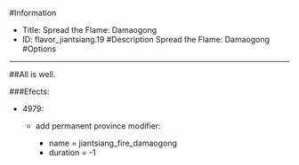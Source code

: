 #Information
 - Title: Spread the Flame: Damaogong
 - ID: flavor_jiantsiang.19
#Description
Spread the Flame: Damaogong
#Options

___
##All is well.

###Efects:<ul><li>4979:</li><ul><li>add permanent province modifier:</li><ul><li>name = jiantsiang_fire_damaogong</li><li>duration = -1</li></ul></ul></ul>
